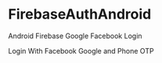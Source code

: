 # FirebaseAuthAndroid
Android Firebase Google Facebook Login

Login With Facebook Google and Phone OTP
